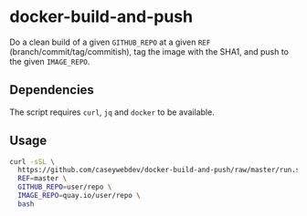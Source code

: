 # docker-build-and-push

Do a clean build of a given `GITHUB_REPO` at a given `REF`
(branch/commit/tag/commitish), tag the image with the SHA1, and push to the
given `IMAGE_REPO`.

## Dependencies

The script requires `curl`, `jq` and `docker` to be available.

## Usage

```bash
curl -sSL \
  https://github.com/caseywebdev/docker-build-and-push/raw/master/run.sh | \
  REF=master \
  GITHUB_REPO=user/repo \
  IMAGE_REPO=quay.io/user/repo \
  bash
```
